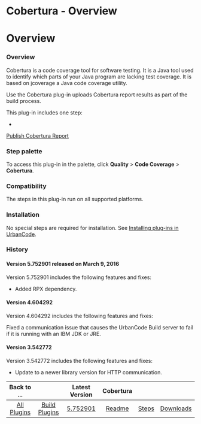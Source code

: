 
Cobertura - Overview
====================

# Overview



### Overview




 


Cobertura is a code coverage tool for software testing. It is a Java tool used to identify which 
parts of your Java program are lacking test coverage. It is based on jcoverage a Java code coverage utility.


Use the 
Cobertura plug-in uploads Cobertura report results as part of the build process.


This plug-in includes one step:


* 
[Publish Cobertura Report](#publish_cobertura_report)



### Step palette


To access this plug-in in the palette, click
 **Quality** > **Code Coverage** > **Cobertura**.


### Compatibility


The steps in this plug-in run on all supported 
platforms.


### Installation


No special steps are required for installation. See [Installing plug-ins in 
UrbanCode](https://www.urbancode.com/resource/installing-plug-ins-in-urbancode-products/ "Installing plug-ins in 
UrbanCode").


### History


#### Version 5.752901 released on March 9, 2016


Version 5.752901 includes the following 
features and fixes:


* Added RPX dependency.


#### Version 4.604292


Version 4.604292 includes the following features
 and fixes:


Fixed a communication issue that causes the UrbanCode Build server to fail if it is running with an IBM 
JDK or JRE.




#### Version 3.542772


Version 3.542772 includes the following features and fixes:


* Update to a 
newer library version for HTTP communication.


|Back to ...||Latest Version|Cobertura |||
| :---: | :---: | :---: | :---: | :---: | :---: |
|[All Plugins](../../index.md)|[Build Plugins](../README.md)|[5.752901](https://raw.githubusercontent.com/UrbanCode/IBM-UCB-PLUGINS/main/files/Cobertura/cobertura-5.752901.zip)|[Readme](README.md)|[Steps](steps.md)|[Downloads](downloads.md)|
